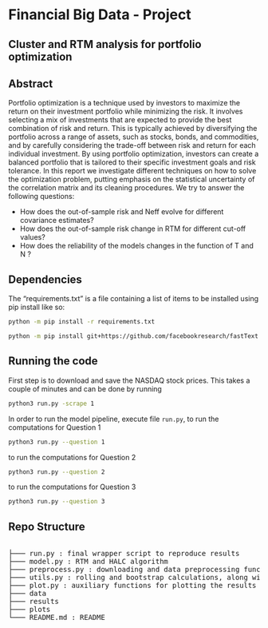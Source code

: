 # Financial Big Data - Project 

## Cluster and RTM analysis for portfolio optimization

## Abstract

Portfolio optimization is a technique used by investors to maximize the return on their investment portfolio while
minimizing the risk. It involves selecting a mix of investments that are expected to provide the best combination of
risk and return. This is typically achieved by diversifying the portfolio across a range of assets, such as stocks, bonds,
and commodities, and by carefully considering the trade-off between risk and return for each individual investment.
By using portfolio optimization, investors can create a balanced portfolio that is tailored to their specific investment
goals and risk tolerance. In this report we investigate different techniques on how to solve the optimization problem,
putting emphasis on the statistical uncertainty of the correlation matrix and its cleaning procedures. We try to answer the following questions:

- How does the out-of-sample risk and Neff evolve for different covariance estimates?
- How does the out-of-sample risk change in RTM for different cut-off values?
- How does the reliability of the models changes in the function of T and N ?

## Dependencies
  
The “requirements.txt” is a file containing a list of items to be installed using pip install like so:

```bash
python -m pip install -r requirements.txt
```
```bash
python -m pip install git+https://github.com/facebookresearch/fastText.git
```

## Running the code

First step is to download and save the NASDAQ stock prices. This takes a couple of minutes and can be done by running

```bash
python3 run.py -scrape 1
```

In order to run the model pipeline, execute file `run.py`, to run the computations for Question 1

```bash
python3 run.py --question 1
```

to run the computations for Question 2

```bash
python3 run.py --question 2
```

to run the computations for Question 3

```bash
python3 run.py --question 3
```


## Repo Structure

<pre>  
├─── run.py : final wrapper script to reproduce results
├─── model.py : RTM and HALC algorithm
├─── preprocess.py : downloading and data preprocessing functions
├─── utils.py : rolling and bootstrap calculations, along with summary statistic calculations
├─── plot.py : auxiliary functions for plotting the results
├─── data
├─── results
├─── plots
└─── README.md : README
</pre>
